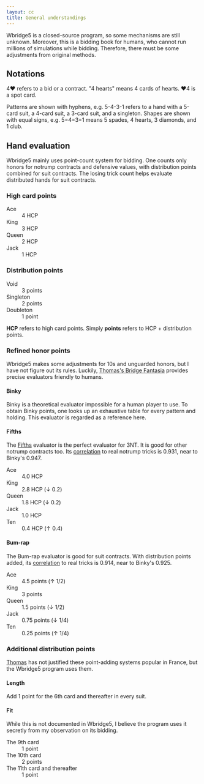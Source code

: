 ```yaml
---
layout: cc
title: General understandings
---
```

Wbridge5 is a closed-source program, so some mechanisms are still unknown.
Moreover, this is a bidding book for humans, who cannot run millions of
simulations while bidding.  Therefore, there must be some adjustments from
original methods.

Notations
---------
4♥ refers to a bid or a contract.  "4 hearts" means 4 cards of hearts.
♥4 is a spot card.

Patterns are shown with hyphens, e.g. 5-4-3-1 refers to a hand with a 5-card
suit, a 4-card suit, a 3-card suit, and a singleton.  Shapes are shown with
equal signs, e.g. 5=4=3=1 means 5 spades, 4 hearts, 3 diamonds, and 1 club.

Hand evaluation
---------------
Wbridge5 mainly uses point-count system for bidding.  One counts only honors
for notrump contracts and defensive values, with distribution points combined
for suit contracts.  The losing trick count helps evaluate distributed hands
for suit contracts.

### High card points ###
<dl>
  <dt>Ace</dt>   <dd>4 HCP</dd>
  <dt>King</dt>  <dd>3 HCP</dd>
  <dt>Queen</dt> <dd>2 HCP</dd>
  <dt>Jack</dt>  <dd>1 HCP</dd>
</dl>

### Distribution points ###
<dl>
  <dt>Void</dt>		 <dd>3 points</dd>
  <dt>Singleton</dt> <dd>2 points</dd>
  <dt>Doubleton</dt> <dd>1 point</dd>
</dl>

__HCP__ refers to high card points.  Simply __points__ refers to HCP +
distribution points.

### Refined honor points ###
Wbridge5 makes some adjustments for 10s and unguarded honors, but I have not figure
out its rules.  Luckily, [Thomas's Bridge Fantasia][thomas] provides precise evaluators
friendly to humans.

#### Binky ####
Binky is a theoretical evaluator impossible for a human player to use.  To
obtain Binky points, one looks up an exhaustive table for every pattern and
holding.  This evaluator is regarded as a reference here.

#### Fifths ####
The [Fifths][fifths] evaluator is the perfect evaluator for 3NT.  It is
good for other notrump contracts too.  Its [correlation][corr] to real notrump
tricks is 0.931, near to Binky's 0.947.

<dl>
  <dt>Ace</dt>   <dd>4.0 HCP</dd>
  <dt>King</dt>  <dd>2.8 HCP (↓ 0.2)</dd>
  <dt>Queen</dt> <dd>1.8 HCP (↓ 0.2)</dd>
  <dt>Jack</dt>  <dd>1.0 HCP</dd>
  <dt>Ten</dt>   <dd>0.4 HCP (↑ 0.4)</dd>
</dl>

#### Bum-rap ####
The Bum-rap evaluator is good for suit contracts.  With distribution points
added, its [correlation][corr] to real tricks is 0.914, near to Binky's 0.925.

<dl>
  <dt>Ace</dt>   <dd>4.5 points (↑ 1/2)</dd>
  <dt>King</dt>  <dd>3 points</dd>
  <dt>Queen</dt> <dd>1.5 points (↓ 1/2)</dd>
  <dt>Jack</dt>  <dd>0.75 points (↓ 1/4)</dd>
  <dt>Ten</dt>   <dd>0.25 points (↑ 1/4)</dd>
</dl>

[corr]:   http://bridge.thomasoandrews.com/valuations/binky-evaluated.html
[fifths]: http://bridge.thomasoandrews.com/valuations/cardvaluesfor3nt.html
[thomas]: http://bridge.thomasoandrews.com/valuations/

### Additional distribution points ###
[Thomas][thomas] has not justified these point-adding systems popular in
France, but the Wbridge5 program uses them.

#### Length ####
Add 1 point for the 6th card and thereafter in every suit.

#### Fit ####
While this is not documented in Wbridge5, I believe the program uses it
secretly from my observation on its bidding.

<dl>
  <dt>The 9th card</dt> <dd>1 point</dd>
  <dt>The 10th card</dt> <dd>2 points</dd>
  <dt>The 11th card and thereafter</dt> <dd>1 point</dd>
</dl>
